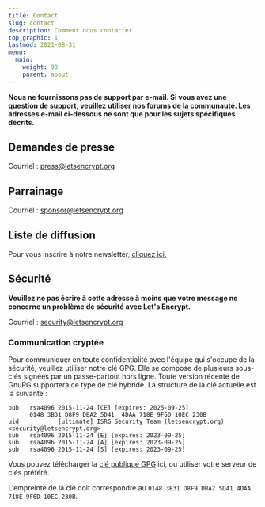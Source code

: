 ```yaml
---
title: Contact
slug: contact
description: Comment nous contacter
top_graphic: 1
lastmod: 2021-08-31
menu:
  main:
    weight: 90
    parent: about
---
```


**Nous ne fournissons pas de support par e-mail. Si vous avez une question de support, veuillez utiliser nos [forums de la communauté](https://community.letsencrypt.org). Les adresses e-mail ci-dessous ne sont que pour les sujets spécifiques décrits.**

## Demandes de presse

Courriel : [press@letsencrypt.org](mailto:press@letsencrypt.org)

## Parrainage

Courriel : [sponsor@letsencrypt.org](mailto:sponsor@letsencrypt.org)

## Liste de diffusion

Pour vous inscrire à notre newsletter, [cliquez ici.](https://outreach.abetterinternet.org/l/1011011/2023-02-16/6l51)

## Sécurité

**Veuillez ne pas écrire à cette adresse à moins que votre message ne concerne un problème de sécurité avec Let's Encrypt.**

Courriel : [security@letsencrypt.org](mailto:security@letsencrypt.org)

### Communication cryptée

Pour communiquer en toute confidentialité avec l'équipe qui s'occupe de la sécurité, veuillez utiliser notre clé GPG. Elle se compose de plusieurs sous-clés signées par un passe-partout hors ligne. Toute version récente de GnuPG supportera ce type de clé hybride. La structure de la clé actuelle est la suivante :

```
pub   rsa4096 2015-11-24 [CE] [expires: 2025-09-25]
      0148 3B31 D8F9 DBA2 5D41  4DAA 718E 9F6D 10EC 230B
uid           [ultimate] ISRG Security Team (letsencrypt.org) <security@letsencrypt.org>
sub   rsa4096 2015-11-24 [E] [expires: 2023-09-25]
sub   rsa4096 2015-11-24 [A] [expires: 2023-09-25]
sub   rsa4096 2015-11-24 [S] [expires: 2023-09-25]
```

Vous pouvez télécharger la [clé publique GPG](/security_letsencrypt.org-publickey.asc) ici, ou utiliser votre serveur de clés préféré.

L'empreinte de la clé doit correspondre au `0148 3B31 D8F9 DBA2 5D41 4DAA 718E 9F6D 10EC 230B`.
